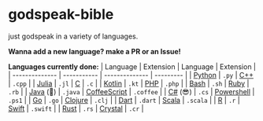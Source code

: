 # godspeak-bible
just godspeak in a variety of languages.

**Wanna add a new language? make a PR or an Issue!**

[Python]: https://github.com/The-Holy-Church-of-Terry-Davis/godspeak-bible/blob/main/src/python.py
[Julia]: https://github.com/The-Holy-Church-of-Terry-Davis/godspeak-bible/blob/main/src/julia.jl
[Kotlin]: https://github.com/The-Holy-Church-of-Terry-Davis/godspeak-bible/blob/main/src/kotlin.kt
[Bash]: https://github.com/The-Holy-Church-of-Terry-Davis/godspeak-bible/blob/main/src/bash.sh
[Java]: https://github.com/The-Holy-Church-of-Terry-Davis/godspeak-bible/blob/main/src/java.java
[C#]: https://github.com/The-Holy-Church-of-Terry-Davis/godspeak-bible/blob/main/src/csharp.cs
[C++]: https://github.com/The-Holy-Church-of-Terry-Davis/godspeak-bible/blob/main/src/cplusplus.cpp
[C]: https://github.com/The-Holy-Church-of-Terry-Davis/godspeak-bible/blob/main/src/c.c
[PHP]: https://github.com/The-Holy-Church-of-Terry-Davis/godspeak-bible/blob/main/src/php.php
[Ruby]: https://github.com/The-Holy-Church-of-Terry-Davis/godspeak-bible/blob/main/src/ruby.rb
[CoffeeScript]: https://github.com/The-Holy-Church-of-Terry-Davis/godspeak-bible/blob/main/src/coffeescript.coffee
[Powershell]: https://github.com/The-Holy-Church-of-Terry-Davis/godspeak-bible/blob/main/src/powershell.ps1
[Go]: https://github.com/The-Holy-Church-of-Terry-Davis/godspeak-bible/blob/main/src/go.go
[Clojure]: https://github.com/The-Holy-Church-of-Terry-Davis/godspeak-bible/blob/main/src/clojure.clj
[Dart]: https://github.com/The-Holy-Church-of-Terry-Davis/godspeak-bible/blob/main/src/dart.dart
[Scala]: https://github.com/The-Holy-Church-of-Terry-Davis/godspeak-bible/blob/main/src/scala.scala
[R]: https://github.com/The-Holy-Church-of-Terry-Davis/godspeak-bible/blob/main/src/r.r
[Swift]: https://github.com/The-Holy-Church-of-Terry-Davis/godspeak-bible/blob/main/src/swift.swift
[Rust]: https://github.com/The-Holy-Church-of-Terry-Davis/godspeak-bible/blob/main/src/rust.rs
[Crystal]: https://github.com/The-Holy-Church-of-Terry-Davis/godspeak-bible/blob/main/src/crystal.cr

**Languages currently done:**
| Language       | Extension   | Language       | Extension |
| -------------- | ----------- | -------------- | --------- |
| [Python]       | `.py`       | [C++]          | `.cpp`    | 
| [Julia]        | `.jl`       | [C]            | `.c`      | 
| [Kotlin]       | `.kt`       | [PHP]          | `.php`    | 
| [Bash]         | `.sh`       | [Ruby]         | `.rb`     | 
| [Java] (🤮)    | `.java`     | [CoffeeScript] | `.coffee` | 
| [C#] (😎)      | `.cs`       | [Powershell]   | `.ps1`    | 
| [Go]           | `.go`        | [Clojure] | `.clj` |
| [Dart]         | `.dart`     | [Scala] | `.scala` |
| [R]            | `.r`         | [Swift] | `.swift` |
| [Rust]         | `.rs`        | [Crystal] | `.cr` |
